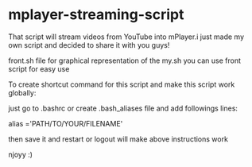 mplayer-streaming-script
========================

That script  will stream videos from YouTube into mPlayer.i just made my own script and decided to share it with you guys!

front.sh file for graphical representation of the my.sh you can use front script for easy use 

To create shortcut command for this script and  make this script work globally:

just go to .bashrc or create .bash_aliases file and add followings lines:

alias <SHORTCUT NAME>='PATH/TO/YOUR/FILENAME'

then save it and restart or logout will make above instructions work 

njoyy :)
